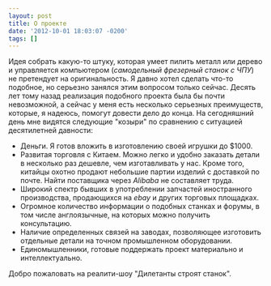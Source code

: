 ```yaml
---
layout: post
title: О проекте
date: '2012-10-01 18:03:07 -0200'
tags: []
---
```

Идея собрать какую-то штуку, которая умеет пилить металл или дерево и управляется компьютером (*самодельный фрезерный станок с ЧПУ*) не претендует на оригинальность. Я давно хотел сделать что-то подобное, но серьезно занялся этим вопросом только сейчас. Десять лет тому назад реализация подобного проекта была бы почти невозможной, а сейчас у меня есть несколько серьезных преимуществ, которые, я надеюсь, помогут довести дело до конца. На сегодняшний день мне видятся следующие "козыри" по сравнению с ситуацией десятилетней давности:

* Деньги. Я готов вложить в изготовлению своей игрушки до $1000.
* Развитая торговля с Китаем. Можно легко и удобно заказать детали в несколько раз дешевле, чем изготавливать у нас. Кроме того, китайцы охотно продают небольшие партии изделий с доставкой по почте. Найти поставщика через *Alibaba* не составляет труда.
* Широкий спектр бывших в употреблении запчастей иностранного производства, продающихся на *ebay* и других торговых площадках.
* Огромное количество информации о подобных станках и форумы, в том числе англоязычные, на которых можно получить консультацию.
* Наличие определенных связей на заводах, позволяющее изготовить отдельные детали на точном промышленном оборудовании.
* Единомышленники, готовые поддержать проект материально и интеллектуально.

Добро пожаловать на реалити-шоу "Дилетанты строят станок".